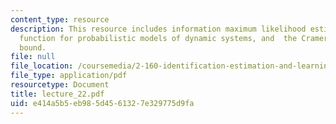 ```yaml
---
content_type: resource
description: This resource includes information maximum likelihood estimate, likelihood
  function for probabilistic models of dynamic systems, and  the Cramer-Rao lower
  bound.
file: null
file_location: /coursemedia/2-160-identification-estimation-and-learning-spring-2006/e414a5b5eb985d4561327e329775d9fa_lecture_22.pdf
file_type: application/pdf
resourcetype: Document
title: lecture_22.pdf
uid: e414a5b5-eb98-5d45-6132-7e329775d9fa
---
```


